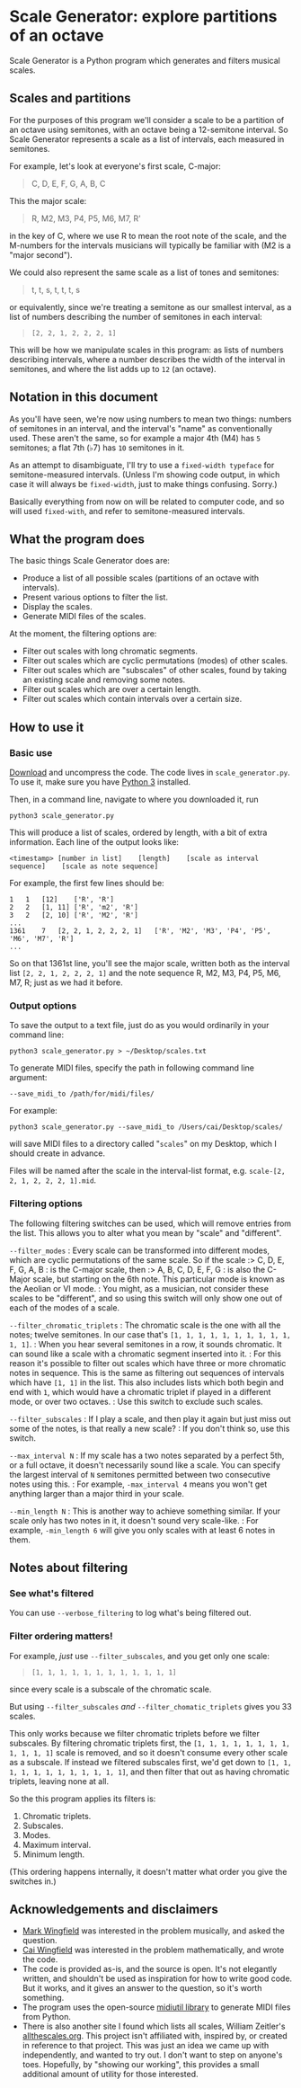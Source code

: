 # Scale Generator: explore partitions of an octave

Scale Generator is a Python program which generates and filters musical scales.

## Scales and partitions

For the purposes of this program we'll consider a scale to be a partition of an octave using semitones, with an octave being a 12-semitone interval.  So Scale Generator represents a scale as a list of intervals, each measured in semitones.

For example, let's look at everyone's first scale, C-major:

> C, D, E, F, G, A, B, C

This the major scale:

> R, M2, M3, P4, P5, M6, M7, R'

in the key of C, where we use R to mean the root note of the scale, and the M-numbers for the intervals musicians will typically be familiar with (M2 is a "major second").

We could also represent the same scale as a list of tones and semitones:

> t, t, s, t, t, t, s

or equivalently, since we're treating a semitone as our smallest interval, as a list of numbers describing the number of semitones in each interval:

> `[2, 2, 1, 2, 2, 2, 1]`

This will be how we manipulate scales in this program:  as lists of numbers describing intervals, where a number describes the width of the interval in semitones, and where the list adds up to `12` (an octave).

## Notation in this document

As you'll have seen, we're now using numbers to mean two things:  numbers of semitones in an interval, and the interval's "name" as conventionally used.  These aren't the same, so for example a major 4th (M4) has `5` semitones; a flat 7th (♭7) has `10` semitones in it.

As an attempt to disambiguate, I'll try to use a `fixed-width typeface` for semitone-measured intervals.  (Unless I'm showing code output, in which case it will always be `fixed-width`, just to make things confusing.  Sorry.)

Basically everything from now on will be related to computer code, and so will used `fixed-with`, and refer to semitone-measured intervals.

## What the program does

The basic things Scale Generator does are:

- Produce a list of all possible scales (partitions of an octave with intervals).
- Present various options to filter the list.
- Display the scales.
- Generate MIDI files of the scales.

At the moment, the filtering options are:

- Filter out scales with long chromatic segments.
- Filter out scales which are cyclic permutations (modes) of other scales.
- Filter out scales which are "subscales" of other scales, found by taking an existing scale and removing some notes.
- Filter out scales which are over a certain length.
- Filter out scales which contain intervals over a certain size.

## How to use it

### Basic use

[Download](https://github.com/caiw/scale-generator/archive/master.zip) and uncompress the code.  The code lives in `scale_generator.py`.  To use it, make sure you have [Python 3](https://www.python.org/downloads/) installed.

Then, in a command line, navigate to where you downloaded it, run

	python3 scale_generator.py
	
This will produce a list of scales, ordered by length, with a bit of extra information.  Each line of the output looks like:

	<timestamp>	[number in list]	[length]	[scale as interval sequence]	[scale as note sequence]
	
For example, the first few lines should be:

	1	1	[12]	['R', 'R']
	2	2	[1, 11]	['R', 'm2', 'R']
	3	2	[2, 10]	['R', 'M2', 'R']
	...
	1361	7	[2, 2, 1, 2, 2, 2, 1]	['R', 'M2', 'M3', 'P4', 'P5', 'M6', 'M7', 'R']
	...
	
So on that 1361st line, you'll see the major scale, written both as the interval list `[2, 2, 1, 2, 2, 2, 1]` and the note sequence R, M2, M3, P4, P5, M6, M7, R; just as we had it before.

### Output options

To save the output to a text file, just do as you would ordinarily in your command line:

	python3 scale_generator.py > ~/Desktop/scales.txt
	
To generate MIDI files, specify the path in following command line argument:

	--save_midi_to /path/for/midi/files/
	
For example:

	python3 scale_generator.py --save_midi_to /Users/cai/Desktop/scales/
	
will save MIDI files to a directory called "`scales`" on my Desktop, which I should create in advance.

Files will be named after the scale in the interval-list format, e.g. `scale-[2, 2, 1, 2, 2, 2, 1].mid`.

### Filtering options

The following filtering switches can be used, which will remove entries from the list.  This allows you to alter what you mean by "scale" and "different".

`--filter_modes`
: Every scale can be transformed into different modes, which are cyclic permutations of the same scale.  So if the scale
:>	C, D, E, F, G, A, B
: is the C-major scale, then
:>	A, B, C, D, E, F, G
: is also the C-Major scale, but starting on the 6th note.  This particular mode is known as the Aeolian or VI mode.
: You might, as a musician, not consider these scales to be "different", and so using this switch will only show one out of each of the modes of a scale.

`--filter_chromatic_triplets`
: The chromatic scale is the one with all the notes; twelve semitones. In our case that's `[1, 1, 1, 1, 1, 1, 1, 1, 1, 1, 1, 1]`.
: When you hear several semitones in a row, it sounds chromatic.  It can sound like a scale with a chromatic segment inserted into it.
: For this reason it's possible to filter out scales which have three or more chromatic notes in sequence.  This is the same as filtering out sequences of intervals which have `[1, 1]` in the list.  This also includes lists which both begin and end with `1`, which would have a chromatic triplet if played in a different mode, or over two octaves.
: Use this switch to exclude such scales.

`--filter_subscales`
: If I play a scale, and then play it again but just miss out some of the notes, is that really a new scale?
: If you don't think so, use this switch.

`--max_interval N`
: If my scale has a two notes separated by a perfect 5th, or a full octave, it doesn't necessarily sound like a scale.  You can specify the largest interval of `N` semitones permitted between two consecutive notes using this.
: For example, `-max_interval 4` means you won't get anything larger than a major third in your scale.

`--min_length N`
: This is another way to achieve something similar. If your scale only has two notes in it, it doesn't sound very scale-like.
: For example, `-min_length 6` will give you only scales with at least 6 notes in them.

## Notes about filtering

### See what's filtered

You can use `--verbose_filtering` to log what's being filtered out.

### Filter ordering matters!

For example, _just_ use `--filter_subscales`, and you get only one scale:

> `[1, 1, 1, 1, 1, 1, 1, 1, 1, 1, 1, 1]`

since every scale is a subscale of the chromatic scale.

But using `--filter_subscales` _and_ `--filter_chomatic_triplets` gives you 33 scales.

This only works because we filter chromatic triplets before we filter subscales.  By filtering chromatic triplets first, the `[1, 1, 1, 1, 1, 1, 1, 1, 1, 1, 1, 1]` scale is removed, and so it doesn't consume every other scale as a subscale.  If instead we filtered subscales first, we'd get down to `[1, 1, 1, 1, 1, 1, 1, 1, 1, 1, 1, 1]`, and then filter that out as having chromatic triplets, leaving none at all.

So the this program applies its filters is:

1. Chromatic triplets.
2. Subscales.
3. Modes.
4. Maximum interval.
5. Minimum length.

(This ordering happens internally, it doesn't matter what order you give the switches in.)

## Acknowledgements and disclaimers

- [Mark Wingfield](http://markwingfield.com) was interested in the problem musically, and asked the question.
- [Cai Wingfield](http://caiwingfield.net) was interested in the problem mathematically, and wrote the code.
- The code is provided as-is, and the source is open.  It's not elegantly written, and shouldn't be used as inspiration for how to write good code.  But it works, and it gives an answer to the question, so it's worth something.
- The program uses the open-source [midiutil library](https://code.google.com/archive/p/midiutil/) to generate MIDI files from Python.
- There is also another site I found which lists all scales, William Zeitler's [allthescales.org](http://allthescales.org). This project isn't affiliated with, inspired by, or created in reference to that project.  This was just an idea we came up with independently, and wanted to try out. I don't want to step on anyone's toes. Hopefully, by "showing our working", this provides a small additional amount of utility for those interested.